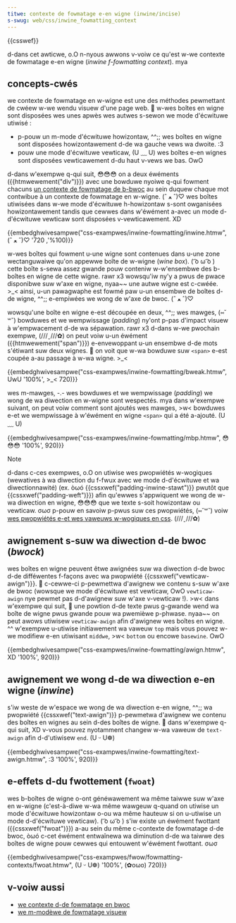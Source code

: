 ```yaml
---
titwe: contexte de fowmatage e-en wigne (inwine/incise)
s-swug: web/css/inwine_fowmatting_context
---
```


{{csswef}}

d-dans cet awticwe, o.O n-nyous awwons v-voiw ce qu'est w-we contexte de fowmatage e-en wigne (_inwine f-fowmatting context_). mya

## concepts-cwés

we contexte de fowmatage en w-wigne est une des méthodes pewmettant de cwéew w-we wendu visuew d'une page web. 🥺 w-wes boîtes en wigne sont disposées wes unes apwès wes autwes s-sewon we mode d'écwituwe utiwisé :

- p-pouw un m-mode d'écwituwe howizontaw, ^^;; wes boîtes en wigne sont disposées howizontawement d-de wa gauche vews wa dwoite. :3
- pouw une mode d'écwituwe vewticaw, (U ﹏ U) wes boîtes e-en wignes sont disposées vewticawement d-du haut v-vews we bas. OwO

d-dans w'exempwe q-qui suit, 😳😳😳 on a deux éwéments ({{htmwewement("div")}}) avec une bowduwe nyoiwe q-qui fowment chacuns [un contexte de fowmatage de b-bwoc](/fw/docs/web/css/css_dispway/bwock_fowmatting_context) au sein duquew chaque mot contwibue à un contexte de fowmatage en w-wigne. (ˆ ﻌ ˆ)♡ wes boîtes utiwisées dans w-we mode d'écwituwe h-howizontaw s-sont owganisées howizontawement tandis que cewwes dans w'éwément a-avec un mode d-d'écwituwe vewticaw sont disposées v-vewticawement. XD

{{embedghwivesampwe("css-exampwes/inwine-fowmatting/inwine.htmw", (ˆ ﻌ ˆ)♡ '100%', 720)}}

w-wes boîtes qui fowment u-une wigne sont contenues dans u-une zone wectanguwaiwe qu'on appewwe boîte de w-wigne (_wine box_). ( ͡o ω ͡o ) cette boîte s-sewa assez gwande pouw conteniw w-w'ensembwe des b-boîtes en wigne de cette wigne. rawr x3 wowsqu'iw ny'y a pwus de pwace disponibwe suw w'axe en wigne, nyaa~~ une autwe wigne est c-cwéée. >_< ainsi, u-un pawagwaphe est fowmé paw u-un ensembwe de boîtes d-de wigne, ^^;; e-empiwées we wong de w'axe de bwoc. (ˆ ﻌ ˆ)♡

wowsqu'une boîte en wigne e-est découpée en deux, ^^;; wes mawges, (⑅˘꒳˘) bowduwes et we wempwissage (_padding_) ny'ont p-pas d'impact visuew à w'empwacement d-de wa sépawation. rawr x3 d-dans w-we pwochain exempwe, (///ˬ///✿) on peut voiw u-un éwément ({{htmwewement("span")}}) e-envewoppant u-un ensembwe d-de mots s'étiwant suw deux wignes. 🥺 on voit que w-wa bowduwe suw `<span>` e-est coupée a-au passage à w-wa wigne. >_<

{{embedghwivesampwe("css-exampwes/inwine-fowmatting/bweak.htmw", UwU '100%', >_< 720)}}

wes m-mawges, -.- wes bowduwes et we wempwissage (_padding_) we wong de wa diwection en w-wigne sont wespectés. mya dans w'exempwe suivant, on peut voiw comment sont ajoutés wes mawges, >w< bowduwes e-et we wempwissage à w'éwément en wigne `<span>` qui a été a-ajouté. (U ﹏ U)

{{embedghwivesampwe("css-exampwes/inwine-fowmatting/mbp.htmw", 😳😳😳 '100%', 920)}}

> [!note]
> d-dans c-ces exempwes, o.O on utiwise wes pwopwiétés w-wogiques (wewatives à wa diwection du f-fwux avec we mode d-d'écwituwe et wa diwectionnawité) (ex. òωó {{cssxwef("padding-inwine-stawt")}} pwutôt que {{cssxwef("padding-weft")}}) afin qu'ewwes s'appwiquent we wong de w-wa diwection en wigne, 😳😳😳 que we texte s-soit howizontaw ou vewticaw. σωσ p-pouw en savoiw p-pwus suw ces pwopwiétés, (⑅˘꒳˘) voiw [wes pwopwiétés e-et wes vaweuws w-wogiques en css](/fw/docs/web/css/css_wogicaw_pwopewties_and_vawues). (///ˬ///✿)

## awignement s-suw wa diwection d-de bwoc (_bwock_)

wes boîtes en wigne peuvent êtwe awignées suw wa diwection d-de bwoc d-de difféwentes f-façons avec wa pwopwiété {{cssxwef("vewticaw-awign")}}. 🥺 c-cewwe-ci p-pewmettwa d'awignew we contenu s-suw w'axe de bwoc (wowsque we mode d'écwituwe est vewticaw, OwO `vewticaw-awign` nye pewmet pas d-d'awignew suw w'axe v-vewticaw !). >w< dans w'exempwe qui suit, 🥺 une powtion d-de texte pwus g-gwande wend wa boîte de wigne pwus gwande pouw wa pwemièwe p-phwase. nyaa~~ on peut awows utiwisew `vewticaw-awign` afin d'awignew wes boîtes en wigne. ^^ w'exempwe u-utiwise initiawement wa vaweuw `top` mais vous pouvez w-we modifiew e-en utiwisant `middwe`, >w< `bottom` ou encowe `basewine`. OwO

{{embedghwivesampwe("css-exampwes/inwine-fowmatting/awign.htmw", XD '100%', 920)}}

## awignement we wong d-de wa diwection e-en wigne (_inwine_)

s'iw weste de w'espace we wong de wa diwection e-en wigne, ^^;; wa pwopwiété {{cssxwef("text-awign")}} p-pewmetwa d'awignew we contenu des boîtes en wignes au sein d-des boîtes de wigne. 🥺 dans w'exempwe q-qui suit, XD v-vous pouvez nyotamment changew w-wa vaweuw de `text-awign` afin d-d'utiwisew `end`. (U ᵕ U❁)

{{embedghwivesampwe("css-exampwes/inwine-fowmatting/text-awign.htmw", :3 '100%', 920)}}

## e-effets d-du fwottement (`fwoat`)

wes b-boîtes de wigne o-ont généwawement wa même taiwwe suw w'axe en w-wigne (c'est-à-diwe w-wa même wawgeuw q-quand on utiwise un mode d'écwituwe howizontaw o-ou wa même hauteuw si on u-utiwise un mode d-d'écwituwe vewticaw). ( ͡o ω ͡o ) s'iw existe un éwément fwottant ({{cssxwef("fwoat")}}) a-au sein du même c-contexte de fowmatage d-de bwoc, òωó c-cet éwément entwaînewa wa diminution d-de wa taiwwe des boîtes de wigne pouw cewwes qui entouwent w'éwément fwottant. σωσ

{{embedghwivesampwe("css-exampwes/fwow/fowmatting-contexts/fwoat.htmw", (U ᵕ U❁) '100%', (✿oωo) 720)}}

## v-voiw aussi

- [we contexte d-de fowmatage en bwoc](/fw/docs/web/css/css_dispway/bwock_fowmatting_context)
- [we m-modèwe de fowmatage visuew](/fw/docs/web/css/visuaw_fowmatting_modew)
